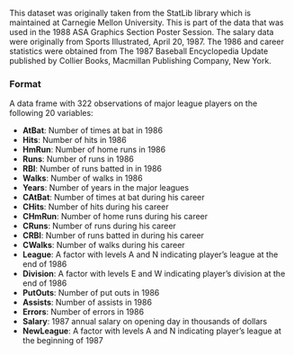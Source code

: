 This dataset was originally taken from the StatLib library which is maintained at Carnegie Mellon University. This is part of the data that was used in the 1988 ASA Graphics Section Poster Session. The salary data were originally from Sports Illustrated, April 20, 1987. The 1986 and career statistics were obtained from The 1987 Baseball Encyclopedia Update published by Collier Books, Macmillan Publishing Company, New York.

### Format
A data frame with 322 observations of major league players on the following 20 variables:

- **AtBat**: Number of times at bat in 1986
- **Hits**: Number of hits in 1986
- **HmRun**: Number of home runs in 1986
- **Runs**: Number of runs in 1986
- **RBI**: Number of runs batted in in 1986
- **Walks**: Number of walks in 1986
- **Years**: Number of years in the major leagues
- **CAtBat**: Number of times at bat during his career
- **CHits**: Number of hits during his career
- **CHmRun**: Number of home runs during his career
- **CRuns**: Number of runs during his career
- **CRBI**: Number of runs batted in during his career
- **CWalks**: Number of walks during his career
- **League**: A factor with levels A and N indicating player’s league at the end of 1986
- **Division**: A factor with levels E and W indicating player’s division at the end of 1986
- **PutOuts**: Number of put outs in 1986
- **Assists**: Number of assists in 1986
- **Errors**: Number of errors in 1986
- **Salary**: 1987 annual salary on opening day in thousands of dollars
- **NewLeague**: A factor with levels A and N indicating player’s league at the beginning of 1987

